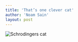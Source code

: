 ```yaml
---
title: 'That’s one clever cat'
author: 'Noam Sain'
layout: post
---
```


![Schrodingers cat](/_assets/img/2014/01/schrodingers-cat.jpg)